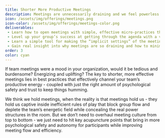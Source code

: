 ```yaml
---
title: Shorter More Productive Meetings
description: Meetings are unnecessarily draining and we feel powerless to change that.
icon: /assets/img/offerings/meetings.png
icon-color: /assets/img/offerings/meetings-color.png
deliverables:
 - Learn how to open meetings with simple, effective micro-practices that build trust within the group’s comfort zone (with easy variations to fit different contexts)
 - Level up your group’s success at getting through the agenda with a visual tool that keeps the group tightly oriented and allows for more equitable adjustments during the meeting. 
 - Learn a simple tool for making the “implicit settings” of the meeting transparent to prevent confusion and support cognitive differences.
 - Gain real insight into why meetings are so draining and how to minimize friction and frustration. 
order: 3
color: cyan
---
```


If team meetings were a mood in your organization, would it be tedious and burdensome? Energizing and uplifting? The key to shorter, more effective meetings lies in best practices that effectively channel your team’s productive energy - coupled with just the right amount of psychological safety and trust to keep things humming. 

We think we hold meetings, when the reality is that meetings hold us - they hold us captive inside inefficient rules of play that block group flow and deplete the team’s energetic field while concealing the real power structures in the room. But we don’t need to overhaul meeting culture from top to bottom - we just need to hit key acupuncture points that bring in more psychological safety and autonomy for participants while improving meeting flow and efficiency.
